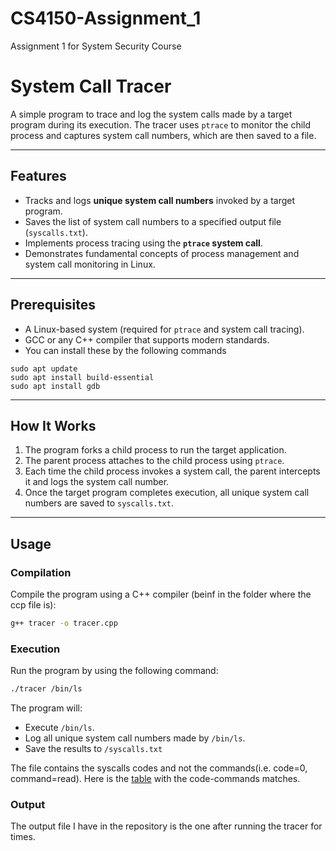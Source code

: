 # CS4150-Assignment_1
Assignment 1 for System Security Course

# System Call Tracer

A simple program to trace and log the system calls made by a target program during its execution. The tracer uses `ptrace` to monitor the child process and captures system call numbers, which are then saved to a file.

---

## Features

- Tracks and logs **unique system call numbers** invoked by a target program.
- Saves the list of system call numbers to a specified output file (`syscalls.txt`).
- Implements process tracing using the **`ptrace` system call**.
- Demonstrates fundamental concepts of process management and system call monitoring in Linux.

---

## Prerequisites

- A Linux-based system (required for `ptrace` and system call tracing).
- GCC or any C++ compiler that supports modern standards.
- You can install these by the following commands
```
sudo apt update
sudo apt install build-essential
sudo apt install gdb
```

---

## How It Works

1. The program forks a child process to run the target application.
2. The parent process attaches to the child process using `ptrace`.
3. Each time the child process invokes a system call, the parent intercepts it and logs the system call number.
4. Once the target program completes execution, all unique system call numbers are saved to `syscalls.txt`.

---

## Usage

### Compilation
Compile the program using a C++ compiler (beinf in the folder where the ccp file is):
```bash
g++ tracer -o tracer.cpp
```

### Execution
Run the program by using the following command:
```bash
./tracer /bin/ls
```
The program will:
- Execute `/bin/ls`.
- Log all unique system call numbers made by `/bin/ls`.
- Save the results to `/syscalls.txt`

The file contains the syscalls codes and not the commands(i.e. code=0, command=read). Here is the [table](https://filippo.io/linux-syscall-table/) with the code-commands matches.

### Output
The output file I have in the repository is the one after running the tracer for times.